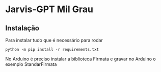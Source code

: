 # Jarvis-GPT Mil Grau

## Instalação

Para instalar tudo que é necessário para rodar
```
python -m pip install -r requirements.txt
```

No Arduino é preciso instalar a biblioteca Firmata e gravar no Arduino o exemplo StandarFirmata

